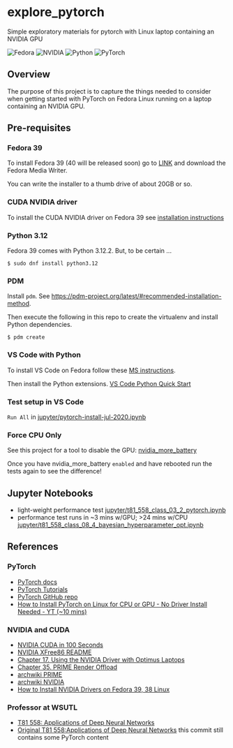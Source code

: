 # explore_pytorch
Simple exploratory materials for pytorch with Linux laptop containing an NVIDIA GPU

![Fedora](https://img.shields.io/badge/Fedora-39-51A2DA?logo=Fedora)
![NVIDIA](https://img.shields.io/badge/nvidia-GeoForce%20RTX%203050%20Ti%20Mobile-76B900?logo=NVIDIA)
![Python](https://img.shields.io/python/required-version-toml?tomlFilePath=https%3A%2F%2Fraw.githubusercontent.com%2Fklmcwhirter%2Fexplore_pytorch%2Fmaster%2Fpyproject.toml&logo=Python)
![PyTorch](https://img.shields.io/badge/PyTorch-2.2-EE4C2C?logo=PyTorch)


## Overview
The purpose of this project is to capture the things needed to consider when getting started with PyTorch on Fedora Linux running on a laptop containing an NVIDIA GPU.

## Pre-requisites

### Fedora 39

To install Fedora 39 (40 will be released soon) go to [LINK](https://fedoraproject.org/workstation/download) and download the Fedora Media Writer.

You can write the installer to a thumb drive of about 20GB or so.

### CUDA NVIDIA driver
To install the CUDA NVIDIA driver on Fedora 39 see [installation instructions](./jupyter/installing_cuda_drivers_on_fedora39.md)

### Python 3.12
Fedora 39 comes with Python 3.12.2. But, to be certain ...

```
$ sudo dnf install python3.12
```

### PDM
Install `pdm`. See https://pdm-project.org/latest/#recommended-installation-method.

Then execute the following in this repo to create the virtualenv and install Python dependencies.

```
$ pdm create
```

### VS Code with Python
To install VS Code on Fedora follow these [MS instructions](https://code.visualstudio.com/docs/setup/linux#_rhel-fedora-and-centos-based-distributions).

Then install the Python extensions.
[VS Code Python Quick Start](https://code.visualstudio.com/docs/python/python-quick-start)

### Test setup in VS Code
`Run All` in [jupyter/pytorch-install-jul-2020.ipynb](./jupyter/pytorch-install-jul-2020.ipynb)

### Force CPU Only
See this project for a tool to disable the GPU: [nvidia_more_battery](https://github.com/klmcwhirter/nvidia-more-battery)

Once you have nvidia_more_battery `enabled` and have rebooted run the tests again to see the difference!

## Jupyter Notebooks
* light-weight performance test [jupyter/t81_558_class_03_2_pytorch.ipynb](./jupyter/t81_558_class_03_2_pytorch.ipynb)
* performance test runs in ~3 mins w/GPU; >24 mins w/CPU [jupyter/t81_558_class_08_4_bayesian_hyperparameter_opt.ipynb](./jupyter/t81_558_class_08_4_bayesian_hyperparameter_opt.ipynb)

## References

### PyTorch
* [PyTorch docs](https://pytorch.org/docs/stable/index.html)
* [PyTorch Tutorials](https://pytorch.org/tutorials/)
* [PyTorch GitHub repo](https://github.com/pytorch/pytorch)
* [How to Install PyTorch on Linux for CPU or GPU - No Driver Install Needed - YT (~10 mins)](https://youtu.be/YTvVxYneu7w)

### NVIDIA and CUDA
* [NVIDIA CUDA in 100 Seconds](https://youtu.be/pPStdjuYzSI)
* [NVIDIA XFree86 README](http://us.download.nvidia.com/XFree86/Linux-x86_64/550.67/README/index.html)
* [Chapter 17. Using the NVIDIA Driver with Optimus Laptops](http://us.download.nvidia.com/XFree86/Linux-x86_64/550.67/README/optimus.html)
* [Chapter 35. PRIME Render Offload](http://us.download.nvidia.com/XFree86/Linux-x86_64/550.67/README/primerenderoffload.html)
* [archwiki PRIME](https://wiki.archlinux.org/title/PRIME)
* [archwiki NVIDIA](https://wiki.archlinux.org/title/NVIDIA)
* [How to Install NVIDIA Drivers on Fedora 39, 38 Linux](https://www.linuxcapable.com/how-to-install-nvidia-drivers-on-fedora-linux/)

### Professor at WSUTL
* [T81 558: Applications of Deep Neural Networks](https://github.com/jeffheaton/app_deep_learning)
* [Original T81 558:Applications of Deep Neural Networks](https://github.com/jeffheaton/t81_558_deep_learning/tree/476c4df534dea71539bdc17742b5e92a255af880/) this commit still contains some PyTorch content

